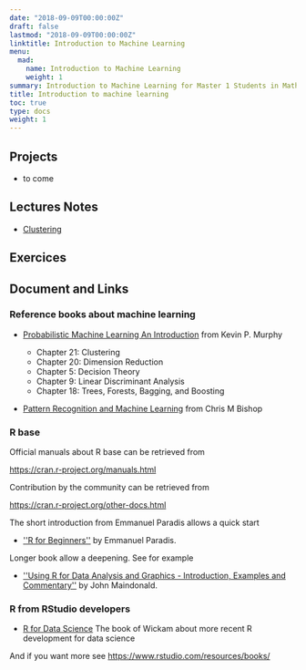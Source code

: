 ```yaml
---
date: "2018-09-09T00:00:00Z"
draft: false
lastmod: "2018-09-09T00:00:00Z"
linktitle: Introduction to Machine Learning
menu:
  mad:
    name: Introduction to Machine Learning
    weight: 1
summary: Introduction to Machine Learning for Master 1 Students in Mathematic and interactions
title: Introduction to machine learning
toc: true
type: docs
weight: 1
---
```



## Projects

 - to come

## Lectures Notes

 - [Clustering](media/clustering.pdf)  

## Exercices

## Document and Links

### Reference books about machine learning

  - [Probabilistic Machine Learning
An Introduction](https://github.com/probml/pml-book/releases/latest/download/book1.pdf) from Kevin P. Murphy
    - Chapter 21: Clustering
    - Chapter 20: Dimension Reduction
    - Chapter 5: Decision Theory
    - Chapter 9: Linear Discriminant Analysis
    - Chapter 18: Trees, Forests, Bagging, and Boosting  
 
  - [Pattern Recognition and Machine Learning](http://users.isr.ist.utl.pt/~wurmd/Livros/school/Bishop%20-%20Pattern%20Recognition%20And%20Machine%20Learning%20-%20Springer%20%202006.pdf) from  Chris M Bishop 


### R base

Official manuals about R base can be retrieved from 

https://cran.r-project.org/manuals.html



Contribution by the community can be retrieved from

https://cran.r-project.org/other-docs.html

The short introduction from Emmanuel Paradis allows a quick start

   - [''R for Beginners''](https://cran.r-project.org/doc/contrib/Paradis-rdebuts_en.pdf) by Emmanuel Paradis.

Longer book allow a deepening. See for example

  - [''Using R for Data Analysis and Graphics - Introduction, Examples and Commentary''](https://cran.r-project.org/doc/contrib/usingR.pdf) by John Maindonald.



### R from RStudio developers

  -  [R for Data Science](https://r4ds.had.co.nz/)   The book of Wickam about more recent R development for data science 

And if you want more see https://www.rstudio.com/resources/books/

